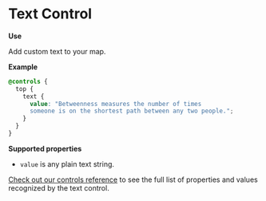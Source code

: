 # Text Control

**Use**

Add custom text to your map.

**Example**

```scss
@controls {
  top {
    text {
      value: "Betweenness measures the number of times
      someone is on the shortest path between any two people.";
    }
  }
}
```

**Supported properties**

* `value` is any plain text string.

[Check out our controls reference](/guides/controls/controls-reference.md) to see the full list of properties and values recognized by the text control.
